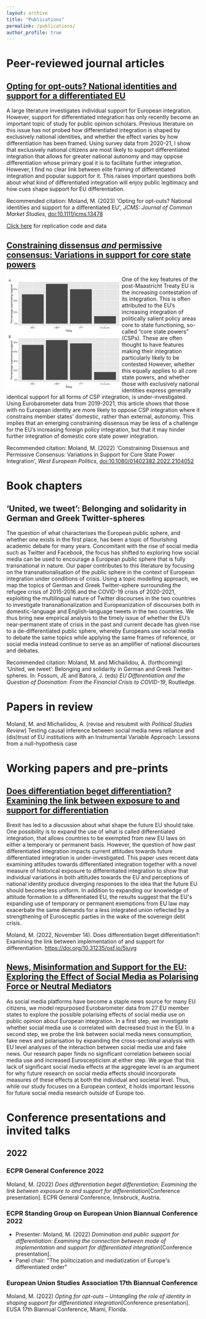 ```yaml
---
layout: archive
title: "Publications"
permalink: /publications/
author_profile: true
---
```

# Peer-reviewed journal articles

## [Opting for opt-outs? National identities and support for a differentiated EU](https://github.com/martinmoland/martinmoland.github.io/blob/master/files/Opting%20for%20opt-outs%20-%20AAM.pdf)
A large literature investigates individual support for European integration. However, support for differentiated integration has only recently become an important topic of study for public opinion scholars. Previous literature on this issue has not probed how differentiated integration is shaped by exclusively national identities, and whether the effect varies by how differentiation has been framed. Using survey data from 2020-21, I show that exclusively national citizens are most likely to support differentiated integration that allows for greater national autonomy and may oppose differentiation whose primary goal it is to facilitate further integration. However, I find no clear link between elite framing of differentiated integration and popular support for it. This raises important questions both about what kind of differentiated integration will enjoy public legitimacy and how cues shape support for EU differentiation. 

Recommended citation: Moland, M. (2023) 'Opting for opt-outs? National identities and support for a differentiated EU', *JCMS: Journal of Common Market Studies*, [doi:10.1111/jcms.13478](https://onlinelibrary.wiley.com/doi/abs/10.1111/jcms.13478)

[Click here](https://dataverse.harvard.edu/dataset.xhtml?persistentId=doi%3A10.7910%2FDVN%2FDPBIG3) for replication code and data

## [Constraining dissensus *and* permissive consensus: Variations in support for core state powers](https://github.com/martinmoland/martinmoland.github.io/blob/master/files/Accepted%20paper%20-%20WEP.pdf)
<img align="left" width="300" height="300" src="../fig_4-kopi.jpg">
One of the key features of the post-Maastricht Treaty EU is the increasing contestation of its integration. This is often attributed to the EU’s increasing integration of politically salient policy areas core to state functioning, so-called “core state powers” (CSPs). These are often thought to have features making their integration particularly likely to be contested However, whether this equally applies to all core state powers, and whether those with exclusively national identities express generally identical support for all forms of CSP integration, is under-investigated. Using Eurobarometer data from 2019-2021, this article shows that those with no European identity are more likely to oppose CSP integration where it constrains member states’ domestic, rather than external, autonomy. This implies that an emerging constraining dissensus may be less of a challenge for the EU’s increasing foreign policy integration, but that it may hinder further integration of domestic core state power integration.

Recommended citation: Moland, M. (2022) 'Constraining Dissensus and Permissive Consensus: Variations in Support for Core State Power Integration', *West European Politics*, [doi:10.1080/01402382.2022.2104052](https://www.tandfonline.com/doi/abs/10.1080/01402382.2022.2104052)

# Book chapters

## ‘United, we tweet’: Belonging and solidarity in German and Greek Twitter-spheres
The question of what characterises the European public sphere, and whether one exists in the first place, has been a topic of flourishing academic debate for many years. Concomitant with the rise of social media such as Twitter and Facebook, the focus has shifted to exploring how social media can be used to encourage a European public sphere that is fully transnational in nature. Our paper contributes to this literature by focusing on the transnationalisation of the public sphere in the context of European integration under conditions of crisis. Using a topic modelling approach, we map the topics of German and Greek Twitter-sphere surrounding the refugee crisis of 2015-2016 and the COVID-19 crisis of 2020-2021, exploiting the multilingual nature of Twitter discourses in the two countries to investigate transnationalization and Europeanization of discourses both in domestic-language and English-language tweets in the two countries. We thus bring new empirical analysis to the timely issue of whether the EU’s near-permanent state of crisis in the past and current decade has given rise to a de-differentiated public sphere, whereby Europeans use social media to debate the same topics while applying the same frames of reference, or social media instead continue to serve as an amplifier of national discourses and debates.

Recommended citation: Moland, M. and Michailidou, A. (forthcoming) ‘United, we tweet’: Belonging and solidarity in German and Greek Twitter-spheres. In: Fossum, JE and Batora, J. (eds) *EU Differentiation and the Question of Domination: From the Financial Crisis to COVID-19*, Routledge.

# Papers in review
Moland, M. and Michailidou, A. (revise and resubmit with *Political Studies Review*) Testing causal inference between social media news reliance and (dis)trust of EU institutions with an Instrumental Variable Approach: Lessons from a null-hypothesis case

# Working papers and pre-prints

## [Does differentiation beget differentiation? Examining the link between exposure to and support for differentiation](https://osf.io/preprints/socarxiv/5juyg)

Brexit has led to a discussion about what shape the future EU should take. One possibility is to expand the use of what is called differentiated integration, that allows countries to be exempted from new EU laws on either a temporary or permanent basis. However, the question of how past differentiated integration impacts current attitudes towards future differentiated integration is under-investigated. This paper uses recent data examining attitudes towards differentiated integration together with a novel measure of historical exposure to differentiated integration to show that individual variations in both attitudes towards the EU and perceptions of national identity produce diverging responses to the idea that the future EU should become less uniform. In addition to expanding our knowledge of attitude formation to a differentiated EU, the results suggest that the EU's expanding use of temporary or permanent exemptions from EU law may exacerbate the same demands for a less integrated union reflected by a strengthening of Eurosceptic parties in the wake of the sovereign debt crisis.

Moland, M. (2022, November 14). Does differentiation beget differentiation?: Examining the link between implementation of and support for differentiation. https://doi.org/10.31235/osf.io/5juyg

## [News, Misinformation and Support for the EU: Exploring the Effect of Social Media as Polarising Force or Neutral Mediators](https://papers.ssrn.com/sol3/papers.cfm?abstract_id=3889187)
As social media platforms have become a staple news source for many EU citizens, we model repurposed Eurobarometer data from 27 EU member states to explore the possible polarising effects of social media use on public opinion about European integration. In a first step, we investigate whether social media use is correlated with decreased trust in the EU. In a second step, we probe the link between social media news consumption, fake news and polarisation by expanding the cross-sectional analysis with EU level analyses of the interaction between social media use and fake news. Our research paper finds no significant correlation between social media use and increased Euroscepticism at either step. We argue that this lack of significant social media effects at the aggregate level is an argument for why future research on social media effects should incorporate measures of these effects at both the individual and societal level. Thus, while our study focuses on a European context, it holds important lessons for future social media research outside of Europe too.

# Conference presentations and invited talks
## 2022
### ECPR General Conference 2022
Moland, M. (2022) *Does differentiation beget differentiation: Examining the link between exposure to and support for differentiation*[Conference presentation]. ECPR General Conference, Innsbruck, Austria.

### ECPR Standing Group on European Union Biannual Conference 2022
* Presenter: Moland, M. (2022) *Domination and public support for differentiation: Examining the connection between mode of implementation and support for differentiated integration*[Conference presentation].
* Panel chair: "The politicization and mediatization of Europe's differentiated order"

### European Union Studies Association 17th Biannual Conference
Moland, M. (2022) *Opting for opt-outs – Untangling the role of identity in shaping support for differentiated integration*[Conference presentation]. EUSA 17th Biannual Conference, Miami, Florida.

